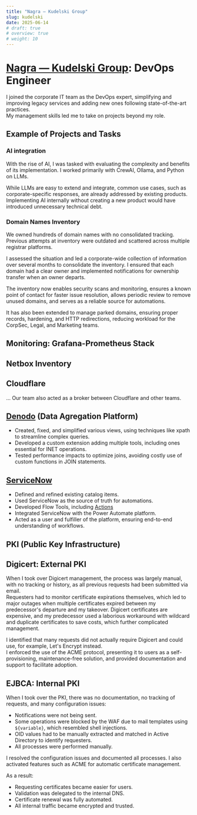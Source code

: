 ```yaml
---
title: "Nagra — Kudelski Group"
slug: kudelski
date: 2025-06-14
# draft: true
# overview: true
# weight: 10
---
```


# [Nagra — Kudelski Group](https://www.nagra.com/): DevOps Engineer

I joined the corporate IT team as the DevOps expert, simplifying and improving legacy services and adding new ones following state-of-the-art practices.  
My management skills led me to take on projects beyond my role.


## Example of Projects and Tasks


### AI integration

With the rise of AI, I was tasked with evaluating the complexity and benefits of its implementation. I worked primarily with CrewAI, Ollama, and Python on LLMs.

While LLMs are easy to extend and integrate, common use cases, such as corporate-specific responses, are already addressed by existing products.  
Implementing AI internally without creating a new product would have introduced unnecessary technical debt.

### Domain Names Inventory

We owned hundreds of domain names with no consolidated tracking. Previous attempts at inventory were outdated and scattered across multiple registrar platforms.

I assessed the situation and led a corporate-wide collection of information over several months to consolidate the inventory. I ensured that each domain had a clear owner and implemented notifications for ownership transfer when an owner departs.

The inventory now enables security scans and monitoring, ensures a known point of contact for faster issue resolution, allows periodic review to remove unused domains, and serves as a reliable source for automations.

It has also been extended to manage parked domains, ensuring proper records, hardening, and HTTP redirections, reducing workload for the CorpSec, Legal, and Marketing teams.


## Monitoring: Grafana-Prometheus Stack

## Netbox Inventory


## Cloudflare

...
Our team also acted as a broker between Cloudflare and other teams.  

## [Denodo](https://www.denodo.com/en) (Data Agregation Platform)

- Created, fixed, and simplified various views, using techniques like xpath to streamline complex queries.
- Developed a custom extension adding multiple tools, including ones essential for INET operations.
- Tested performance impacts to optimize joins, avoiding costly use of custom functions in JOIN statements.

## [ServiceNow](https://www.servicenow.com/uk/)
- Defined and refined existing catalog items.
- Used ServiceNow as the source of truth for automations.
- Developed Flow Tools, including [Actions](https://developer.servicenow.com/dev.do#!/learn/courses/yokohama/app_store_learnv2_aescreateappfromscratch_yokohama_create_an_app_from_scratch_with_app_engine_studio/app_store_learnv2_aescreateappfromscratch_yokohama_automate_processes_with_flows/app_store_learnv2_aescreateappfromscratch_yokohama_actions)
- Integrated ServiceNow with the Power Automate platform.
- Acted as a user and fulfiller of the platform, ensuring end-to-end understanding of workflows.


## PKI (Public Key Infrastructure)

## Digicert: External PKI

When I took over Digicert management, the process was largely manual, with no tracking or history, as all previous requests had been submitted via email.  
Requesters had to monitor certificate expirations themselves, which led to major outages when multiple certificates expired between my predecessor's departure and my takeover.
Digicert certificates are expensive, and my predecessor used a laborious workaround with wildcard and duplicate certificates to save costs, which further complicated management.

I identified that many requests did not actually require Digicert and could use, for example, Let's Encrypt instead.  
I enforced the use of the ACME protocol, presenting it to users as a self-provisioning, maintenance-free solution, and provided documentation and support to facilitate adoption.

## EJBCA: Internal PKI 

When I took over the PKI, there was no documentation, no tracking of requests, and many configuration issues:
- Notifications were not being sent.
- Some operations were blocked by the WAF due to mail templates using `${variable}`, which resembled shell injections.
- OID values had to be manually extracted and matched in Active Directory to identify requesters.
- All processes were performed manually.

I resolved the configuration issues and documented all processes. I also activated features such as ACME for automatic certificate management.

As a result:
- Requesting certificates became easier for users.
- Validation was delegated to the internal DNS.
- Certificate renewal was fully automated.
- All internal traffic became encrypted and trusted.